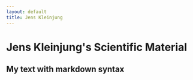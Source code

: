 ```yaml
---
layout: default
title: Jens Kleinjung 
---
```


# Jens Kleinjung's Scientific Material

## My text with **markdown** syntax
